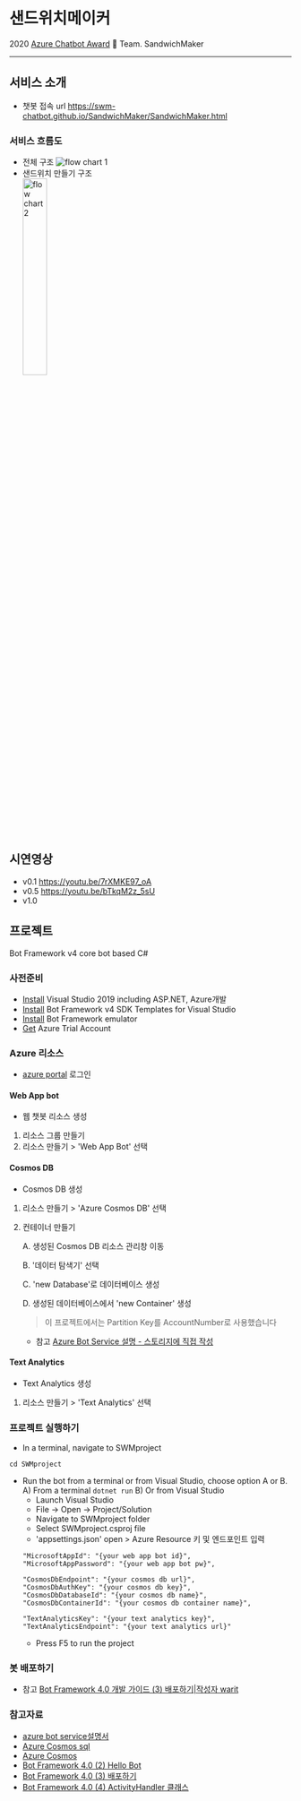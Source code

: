 # 샌드위치메이커
2020 [Azure Chatbot Award](https://blog.naver.com/formktmkt/221994807603) 🥪 Team. SandwichMaker 

-------------------------------------------------------

## 서비스 소개
* 챗봇 접속 url https://swm-chatbot.github.io/SandwichMaker/SandwichMaker.html   
### 서비스 흐름도
* 전체 구조
<img src="https://user-images.githubusercontent.com/53828411/88382789-28dc8680-cde4-11ea-9f95-86c74d101b5c.png" title="전체 구조" alt="flow chart 1"></img>
* 샌드위치 만들기 구조   
<img src="https://user-images.githubusercontent.com/47727109/88382949-7d800180-cde4-11ea-8b15-bd9ab8d08115.png" width="30%" title="주문 구조" alt="flow chart 2"></img>

## 시연영상
* v0.1 https://youtu.be/7rXMKE97_oA
* v0.5 https://youtu.be/bTkqM2z_5sU
* v1.0

## 프로젝트 
Bot Framework v4 core bot based C#

### 사전준비
* [Install](https://visualstudio.microsoft.com/ko/vs/) Visual Studio 2019 including ASP.NET, Azure개발
* [Install](https://marketplace.visualstudio.com/items?itemName=BotBuilder.botbuilderv4) Bot Framework v4 SDK Templates for Visual Studio 
* [Install](https://github.com/microsoft/BotFramework-Emulator) Bot Framework emulator 
* [Get](https://azure.microsoft.com/ko-kr/free/) Azure Trial Account 

### Azure 리소스
* [azure portal](https://portal.azure.com/) 로그인
#### Web App bot 
* 웹 챗봇 리소스 생성
1. 리소스 그룹 만들기
2. 리소스 만들기 > 'Web App Bot' 선택
 
#### Cosmos DB
* Cosmos DB 생성
1. 리소스 만들기 > 'Azure Cosmos DB' 선택
2. 컨테이너 만들기

    A. 생성된 Cosmos DB 리소스 관리창 이동
    
    B. '데이터 탐색기' 선택
    
    C. 'new Database'로 데이터베이스 생성
    
    D. 생성된 데이터베이스에서 'new Container' 생성 
    > 이 프로젝트에서는 Partition Key를 AccountNumber로 사용했습니다
    
   * 참고 [Azure Bot Service 설명 - 스토리지에 직접 작성](https://docs.microsoft.com/ko-kr/azure/bot-service/bot-builder-howto-v4-storage?view=azure-bot-service-4.0&tabs=csharp)
   
#### Text Analytics
* Text Analytics 생성
1. 리소스 만들기 > 'Text Analytics' 선택
        
### 프로젝트 실행하기
* In a terminal, navigate to SWMproject
```
cd SWMproject
```
* Run the bot from a terminal or from Visual Studio, choose option A or B.
   A) From a terminal
   ```dotnet run```
   B) Or from Visual Studio
   * Launch Visual Studio
    * File -> Open -> Project/Solution
    * Navigate to SWMproject folder
    * Select SWMproject.csproj file
    * 'appsettings.json' open > Azure Resource 키 및 엔드포인트 입력
    ```
  "MicrosoftAppId": "{your web app bot id}",
  "MicrosoftAppPassword": "{your web app bot pw}",

  "CosmosDbEndpoint": "{your cosmos db url}",
  "CosmosDbAuthKey": "{your cosmos db key}",
  "CosmosDbDatabaseId": "{your cosmos db name}",
  "CosmosDbContainerId": "{your cosmos db container name}",

  "TextAnalyticsKey": "{your text analytics key}",
  "TextAnalyticsEndpoint": "{your text analytics url}"
    ```
    * Press F5 to run the project

### 봇 배포하기
* 참고 [Bot Framework 4.0 개발 가이드 (3) 배포하기|작성자 warit](http://blog.naver.com/warit/221558237007)
    
    
### 참고자료
* [azure bot service설명서](https://docs.microsoft.com/ko-kr/azure/bot-service/?view=azure-bot-service-4.0)
* [Azure Cosmos sql](https://docs.microsoft.com/ko-kr/azure/cosmos-db/sql-api-dotnet-v3sdk-samples)
* [Azure Cosmos](https://github.com/Azure/azure-cosmos-dotnet-v3)
* [Bot Framework 4.0 (2) Hello Bot](http://youngwook.com/221557638246)
* [Bot Framework 4.0 (3) 배포하기](http://youngwook.com/221558237007)
* [Bot Framework 4.0 (4) ActivityHandler 클래스](http://youngwook.com/221559799475)
